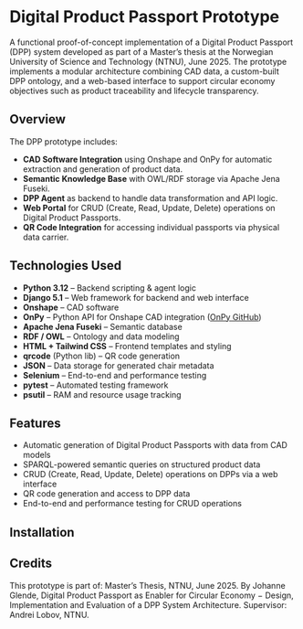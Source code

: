 # Digital Product Passport Prototype

A functional proof-of-concept implementation of a Digital Product Passport (DPP) system developed as part of a Master’s thesis at the Norwegian University of Science and Technology (NTNU), June 2025. The prototype implements a modular architecture combining CAD data, a custom-built DPP ontology, and a web-based interface to support circular economy objectives such as product traceability and lifecycle transparency.

## Overview

The DPP prototype includes:
- **CAD Software Integration** using Onshape and OnPy for automatic extraction and generation of product data.
- **Semantic Knowledge Base** with OWL/RDF storage via Apache Jena Fuseki.
- **DPP Agent** as backend to handle data transformation and API logic.
- **Web Portal** for CRUD (Create, Read, Update, Delete) operations on Digital Product Passports.
- **QR Code Integration** for accessing individual passports via physical data carrier.

## Technologies Used

- **Python 3.12** – Backend scripting & agent logic
- **Django 5.1** – Web framework for backend and web interface
- **Onshape** – CAD software
- **OnPy** – Python API for Onshape CAD integration ([OnPy GitHub]((https://github.com/kyle-tennison/onpy)))
- **Apache Jena Fuseki** – Semantic database
- **RDF / OWL** – Ontology and data modeling
- **HTML + Tailwind CSS** – Frontend templates and styling
- **qrcode** (Python lib) – QR code generation
- **JSON** – Data storage for generated chair metadata
- **Selenium** – End-to-end and performance testing
- **pytest** – Automated testing framework
- **psutil** – RAM and resource usage tracking

## Features

- Automatic generation of Digital Product Passports with data from CAD models
- SPARQL-powered semantic queries on structured product data
- CRUD (Create, Read, Update, Delete) operations on DPPs via a web interface
- QR code generation and access to DPP data
- End-to-end and performance testing for CRUD operations

## Installation


## Credits
This prototype is part of:
Master’s Thesis, NTNU, June 2025. By Johanne Glende, Digital Product Passport as Enabler for Circular Economy − Design, Implementation and Evaluation of a DPP System Architecture.
Supervisor: Andrei Lobov, NTNU.
